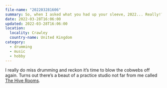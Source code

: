 ```yaml
---
file-name: "202203281606"
summary: So, when I asked what you had up your sleeve, 2022... Really!?!
date: 2022-03-28T16:06:00
updated: 2022-03-28T16:06:00
location:
  locality: Crawley
  country-name: United Kingdom
category:
  - drumming
  - music
  - hobby
---
```


I really do miss drumming and reckon it’s time to blow the cobwebs off again. Turns out there’s a beaut of a practice studio not far from me called [The Hive Rooms](https://www.thehiverooms.com/).
